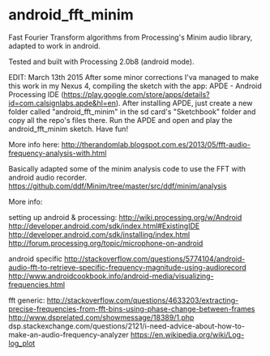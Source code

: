 android_fft_minim
=================

Fast Fourier Transform algorithms from Processing's Minim audio library, adapted to work in android.

Tested and built with Processing 2.0b8 (android mode).

EDIT:
March 13th 2015
After some minor corrections I'va managed to make this work in my Nexus 4, compiling the sketch with the app: APDE - Android Processing IDE (https://play.google.com/store/apps/details?id=com.calsignlabs.apde&hl=en). After installing APDE, just create a new folder called "android_fft_minim" in the sd card's "Sketchbook" folder and copy all the repo's files there. Run the APDE and open and play the android_fft_minim sketch. Have fun!

More info here: http://therandomlab.blogspot.com.es/2013/05/fft-audio-frequency-analysis-with.html

Basically adapted some of the minim analysis code to use the FFT with android audio recorder.
https://github.com/ddf/Minim/tree/master/src/ddf/minim/analysis

More info:

setting up android & processing:
http://wiki.processing.org/w/Android
http://developer.android.com/sdk/index.html#ExistingIDE
http://developer.android.com/sdk/installing/index.html
http://forum.processing.org/topic/microphone-on-android

android specific
http://stackoverflow.com/questions/5774104/android-audio-fft-to-retrieve-specific-frequency-magnitude-using-audiorecord
http://www.androidcookbook.info/android-media/visualizing-frequencies.html

fft generic:
http://stackoverflow.com/questions/4633203/extracting-precise-frequencies-from-fft-bins-using-phase-change-between-frames
http://www.dsprelated.com/showmessage/18389/1.php
dsp.stackexchange.com/questions/2121/i-need-advice-about-how-to-make-an-audio-frequency-analyzer
https://en.wikipedia.org/wiki/Log-log_plot
            
